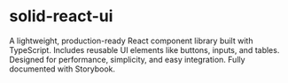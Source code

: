 # solid-react-ui
A lightweight, production-ready React component library built with TypeScript. Includes reusable UI elements like buttons, inputs, and tables. Designed for performance, simplicity, and easy integration. Fully documented with Storybook.
